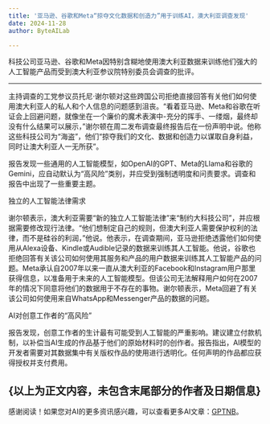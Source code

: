 ```yaml
---
title: '亚马逊、谷歌和Meta“掠夺文化数据和创造力”用于训练AI，澳大利亚调查发现'
date: 2024-11-28
author: ByteAILab

---
```


科技公司亚马逊、谷歌和Meta因特别含糊地使用澳大利亚数据来训练他们强大的人工智能产品而受到澳大利亚参议院特别委员会调查的批评。

---
主持调查的工党参议员托尼·谢尔顿对这些跨国公司拒绝直接回答有关他们如何使用澳大利亚人的私人和个人信息的问题感到沮丧。“看着亚马逊、Meta和谷歌在听证会上回避问题，就像坐在一个廉价的魔术表演中-充分的挥手、一缕烟，最终却没有什么结果可以展示，”谢尔顿在周二发布调查最终报告后在一份声明中说。他称这些科技公司为“海盗”，他们“掠夺我们的文化、数据和创造力以谋取自身利益，同时让澳大利亚人一无所获”。

报告发现一些通用的人工智能模型，如OpenAI的GPT、Meta的Llama和谷歌的Gemini，应自动默认为“高风险”类别，并应受到强制透明度和问责要求。调查和报告中出现了一些重要主题。 

独立的人工智能法律需求

谢尔顿表示，澳大利亚需要“新的独立人工智能法律”来“制约大科技公司”，并应根据需要修改现行法律。“他们想制定自己的规则，但澳大利亚人需要保护权利的法律，而不是硅谷的利润，”他说。他表示，在调查期间，亚马逊拒绝透露他们如何使用从Alexa设备、Kindle或Audible记录的数据来训练其人工智能。他说，谷歌也拒绝回答有关该公司如何使用其服务和产品的用户数据来训练其人工智能产品的问题。Meta承认自2007年以来一直从澳大利亚的Facebook和Instagram用户那里获得信息，以准备用于未来的人工智能模型。但该公司无法解释用户如何在2007年的情况下同意将他们的数据用于不存在的事物。谢尔顿表示，Meta回避了有关该公司如何使用来自WhatsApp和Messenger产品的数据的问题。

AI对创意工作者的“高风险”

报告发现，创意工作者的生计最有可能受到人工智能的严重影响。建议建立付款机制，以补偿当AI生成的作品基于他们的原始材料时的创作者。报告指出，AI模型的开发者需要对其数据集中有关版权作品的使用进行透明化。任何声明的作品都应获得授权并支付费用。

{以上为正文内容，未包含末尾部分的作者及日期信息}
---
感谢阅读！如果您对AI的更多资讯感兴趣，可以查看更多AI文章：[GPTNB](https://gptnb.com)。